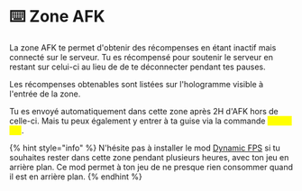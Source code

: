 # ⌨️ Zone AFK

La zone AFK te permet d'obtenir des récompenses en étant inactif mais connecté sur le serveur. Tu es récompensé pour soutenir le serveur en restant sur celui-ci au lieu de de te déconnecter pendant tes pauses.&#x20;

Les récompenses obtenables sont listées sur l'hologramme visible à l'entrée de la zone.

Tu es envoyé automatiquement dans cette zone après 2H d'AFK hors de celle-ci. Mais tu peux également y entrer à ta guise via la commande <mark style="color:yellow;">`/warp afk`</mark>.

{% hint style="info" %}
N'hésite pas à installer le mod [Dynamic FPS](https://modrinth.com/mod/dynamic-fps/versions) si tu souhaites rester dans cette zone pendant plusieurs heures, avec ton jeu en arrière plan. Ce mod permet à ton jeu de ne presque rien consommer quand il est en arrière plan.
{% endhint %}



&#x20;
